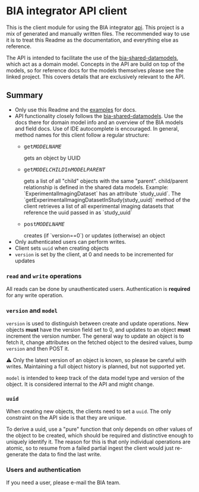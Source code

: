 # BIA integrator API client

This is the client module for using the BIA integrator [api](../../api/). This project is a mix of generated and manually written files. The recommended way to use it is to treat this Readme as the documentation, and everything else as reference.

The API is intended to facilitate the use of the [bia-shared-datamodels](../../bia-shared-datamodels/), which act as a domain model. Concepts in the API are build on top of the models, so for reference docs for the models themselves please see the linked project. This covers details that are exclusively relevant to the API.

## Summary
* Only use this Readme and the [examples](./example/) for docs.
* API functionality closely follows the [bia-shared-datamodels](../../bia-shared-datamodels/). Use the docs there for domain model info and an overview of the BIA models and field docs. Use of IDE autocomplete is encouraged. In general, method names for this client follow a regular structure:
    * <pre>get<i>MODELNAME</i></pre> gets an object by UUID
    * <pre>get<i>MODELCHILD</i>In<i>MODELPARENT</i></pre> gets a list of all "child" objects with the same "parent". child/parent relationship is defined in the shared data models. Example: `ExperimentalImagingDataset` has an attribute `study_uuid`. The `getExperimentalImagingDatasetInStudy(study_uuid)` method of the client retrieves a list of all experimental imaging datasets that reference the uuid passed in as `study_uuid`
    * <pre>post<i>MODELNAME</i></pre> creates (if `version==0`) or updates (otherwise) an object
* Only authenticated users can perform writes. 
* Client sets `uuid` when creating objects
* `version` is set by the client, at 0 and needs to be incremented for updates

### `read` and `write` operations

All reads can be done by unauthenticated users. Authentication is **required** for any write operation.

### `version` and `model`

`version` is used to distinguish between create and update operations. New objects **must** have the version field set to 0, and updates to an object **must** increment the version number. The general way to update an object is to fetch it, change attributes on the fetched object to the desired values, bump `version` and then POST it.

⚠️ Only the latest version of an object is known, so please be careful with writes. Maintaining a full object history is planned, but not supported yet.

`model` is intended to keep track of the data model type and version of the object. It is considered internal to the API and might change.

### `uuid`

When creating new objects, the clients need to set a `uuid`. The only constraint on the API side is that they are unique.

To derive a uuid, use a "pure" function that only depends on other values of the object to be created, which should be required and distinctive enough to uniquely identify it. The reason for this is that only individual operations are atomic, so to resume from a failed partial ingest the client would just re-generate the data to find the last write.

### Users and authentication

If you need a user, please e-mail the BIA team.